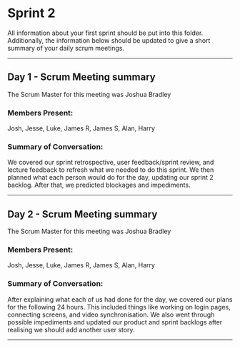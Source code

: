 # Sprint 2

All information about your first sprint should be put into this folder. Additionally, the information below should be updated to give a short summary of your daily scrum meetings.

---

## Day 1 - Scrum Meeting summary
The Scrum Master for this meeting was Joshua Bradley

### Members Present:
Josh, Jesse, Luke, James R, James S, Alan, Harry

### Summary of Conversation:
We covered our sprint retrospective, user feedback/sprint review, and lecture feedback to refresh what we needed to do this sprint.
We then planned what each person would do for the day, updating our sprint 2 backlog.
After that, we predicted blockages and impediments.

---

## Day 2 - Scrum Meeting summary
The Scrum Master for this meeting was Joshua Bradley

### Members Present:
Josh, Jesse, Luke, James R, James S, Alan, Harry

### Summary of Conversation:
After explaining what each of us had done for the day, we covered our plans for the following 24 hours. This included things like working on login pages, connecting screens, and 
video synchronisation. 
We also went through possible impediments and updated our product and sprint backlogs after realising we should add another user story.

---
